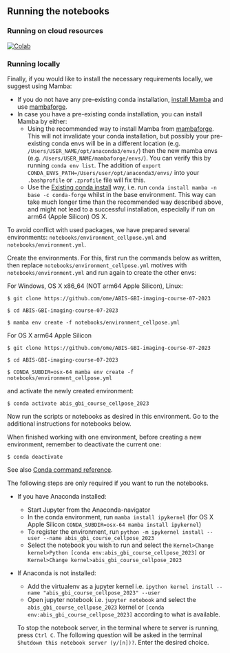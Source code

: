 ## Running the notebooks

### Running on cloud resources
[![Colab](https://colab.research.google.com/assets/colab-badge.svg)](https://colab.research.google.com/github/ome/ABIS-GBI-imaging-course-07-2023/)


### Running locally

Finally, if you would like to install the necessary requirements locally,
we suggest using Mamba:

* If you do not have any pre-existing conda installation, [install Mamba](https://mamba.readthedocs.io/en/latest/installation.html#installation) and use [mambaforge](https://github.com/conda-forge/miniforge#mambaforge). 
* In case you have a pre-existing conda installation, you can install Mamba by either:
  - Using the recommended way to install Mamba from [mambaforge](https://github.com/conda-forge/miniforge#mambaforge). This will not invalidate your conda installation, but possibly your pre-existing conda envs will be in a different location (e.g. ``/Users/USER_NAME/opt/anaconda3/envs/``) then the new mamba envs (e.g. ``/Users/USER_NAME/mambaforge/envs/``). You can verify this by running ``conda env list``. The addition of ``export CONDA_ENVS_PATH=/Users/user/opt/anaconda3/envs/`` into your ``.bashprofile`` or ``.zprofile`` file will fix this. 
  - Use the [Existing conda install](https://mamba.readthedocs.io/en/latest/installation.html#existing-conda-install) way, i.e. run ``conda install mamba -n base -c conda-forge`` whilst in the base environment. This way can take much longer time than the recommended way described above, and might not lead to a successful installation, especially if run on arm64 (Apple Silicon) OS X.

To avoid conflict with used packages, we have prepared several environments:
``notebooks/environment_cellpose.yml`` and ``notebooks/environment.yml``.

Create the environments. For this, first run the commands below as written, then replace ``notebooks/environment_cellpose.yml`` motives with ``notebooks/environment.yml`` and run again to create the other envs:

For Windows, OS X x86_64 (NOT arm64 Apple Silicon), Linux:

    $ git clone https://github.com/ome/ABIS-GBI-imaging-course-07-2023
    
    $ cd ABIS-GBI-imaging-course-07-2023

    $ mamba env create -f notebooks/environment_cellpose.yml

For OS X arm64 Apple Silicon

    $ git clone https://github.com/ome/ABIS-GBI-imaging-course-07-2023   
    
    $ cd ABIS-GBI-imaging-course-07-2023
    
    $ CONDA_SUBDIR=osx-64 mamba env create -f notebooks/environment_cellpose.yml

and activate the newly created environment:

    $ conda activate abis_gbi_course_cellpose_2023

Now run the scripts or notebooks as desired in this environment. Go to the additional instructions for notebooks below.

When finished working with one environment, before creating a new environment, remember to deactivate the current one:

    $ conda deactivate

See also [Conda command reference](https://docs.conda.io/projects/conda/en/latest/commands.html).

The following steps are only required if you want to run the notebooks.

* If you have Anaconda installed:
  * Start Jupyter from the Anaconda-navigator
  * In the conda environment, run ``mamba install ipykernel`` (for OS X Apple Silicon ``CONDA_SUBDIR=osx-64 mamba install ipykernel``)
  * To register the environment, run ``python -m ipykernel install --user --name abis_gbi_course_cellpose_2023``
  * Select the notebook you wish to run and select the ``Kernel>Change kernel>Python [conda env:abis_gbi_course_cellpose_2023]`` or ``Kernel>Change kernel>abis_gbi_course_cellpose_2023``
* If Anaconda is not installed:
  * Add the virtualenv as a jupyter kernel i.e. ``ipython kernel install --name "abis_gbi_course_cellpose_2023" --user``
  * Open jupyter notebook i.e. ``jupyter notebook`` and select the ``abis_gbi_course_cellpose_2023`` kernel or ``[conda env:abis_gbi_course_cellpose_2023]`` according to what is available.

  To stop the notebook server, in the terminal where te server is running, press ``Ctrl C``. The following question will be asked in the terminal ``Shutdown this notebook server (y/[n])?``. Enter the desired choice.
  
